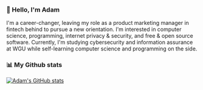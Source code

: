 ### 👋 Hello, I'm Adam

I'm a career-changer, leaving my role as a product marketing manager in fintech behind to pursue a new orientation. I'm interested in computer science, programming, internet privacy & security, and free & open source software. Currently, I'm studying cybersecurity and information assurance at WGU while self-learning computer science and programming on the side.


### 📊 My Github stats
[![Adam's GitHub stats](https://github-readme-stats.vercel.app/api?username=adamfurman7?theme=catppuccin_mocha)](https://github.com/adamfurman7/github-readme-stats)

